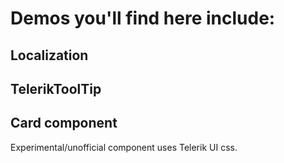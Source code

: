 ﻿# Demos you'll find here include:

## Localization

## TelerikToolTip

## Card component

Experimental/unofficial component uses Telerik UI css.